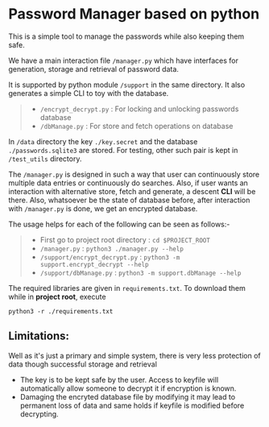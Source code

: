 # Password Manager based on python
This is a simple tool to manage the passwords while also keeping them safe.

We have a main interaction file `/manager.py` which have interfaces for generation, storage and retrieval of password data. 

It is supported by python module `/support` in the same directory. It also generates a simple CLI to toy with the database.
> - `/encrypt_decrypt.py` : For locking and unlocking passwords database
> - `/dbManage.py` : For store and fetch operations on database

In `/data` directory the key `./key.secret` and the database `./passwords.sqlite3` are stored. For testing, other such pair is kept in `/test_utils` directory.

The `/manager.py` is designed in such a way that user can continuously store multiple data entries or continuously do searches. Also, if user wants an interaction with alternative store, fetch and generate, a descent **CLI** will be there. Also, whatsoever be the state of database before, after interaction with `/manager.py` is done, we get an encrypted database.

The usage helps for each of the following can be seen as follows:-
> -    First go to project root directory  :       `cd $PROJECT_ROOT`
> -    `/manager.py`                       :       `python3 ./manager.py --help`
> -    `/support/encrypt_decrypt.py`       :       `python3 -m support.encrypt_decrypt --help`
> -    `/support/dbManage.py`              :       `python3 -m support.dbManage --help`

The required libraries are given in `requirements.txt`. To download them while in **project root**, execute

    python3 -r ./requirements.txt

## Limitations:
Well as it's just a primary and simple system, there is very less protection of data though successful storage and retrieval
- The key is to be kept safe by the user. Access to keyfile will automatically allow someone to decrypt it if encryption is known.
- Damaging the encryted database file by modifying it may lead to permanent loss of data and same holds if keyfile is modified before decrypting.